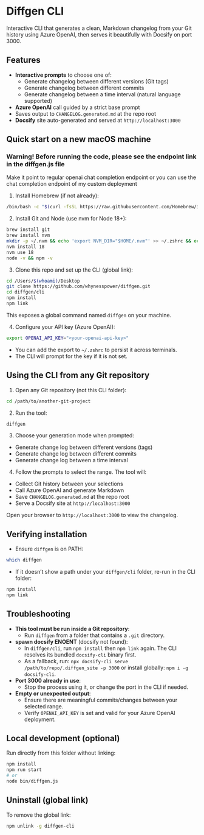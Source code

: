 # Diffgen CLI

Interactive CLI that generates a clean, Markdown changelog from your Git history using Azure OpenAI, then serves it beautifully with Docsify on port 3000.

## Features
- **Interactive prompts** to choose one of:
  - Generate changelog between different versions (Git tags)
  - Generate changelog between different commits
  - Generate changelog between a time interval (natural language supported)
- **Azure OpenAI** call guided by a strict base prompt
- Saves output to `CHANGELOG.generated.md` at the repo root
- **Docsify** site auto-generated and served at `http://localhost:3000`

## Quick start on a new macOS machine
### Warning! Before running the code, please see the endpoint link in the diffgen.js file
Make it point to regular openai chat completion endpoint or you can use the chat completion endpoint of my custom deployment

1) Install Homebrew (if not already):
```bash
/bin/bash -c "$(curl -fsSL https://raw.githubusercontent.com/Homebrew/install/HEAD/install.sh)"
```

2) Install Git and Node (use nvm for Node 18+):
```bash
brew install git
brew install nvm
mkdir -p ~/.nvm && echo 'export NVM_DIR="$HOME/.nvm"' >> ~/.zshrc && echo '[ -s "/opt/homebrew/opt/nvm/nvm.sh" ] && . "/opt/homebrew/opt/nvm/nvm.sh"' >> ~/.zshrc && source ~/.zshrc
nvm install 18
nvm use 18
node -v && npm -v
```

3) Clone this repo and set up the CLI (global link):
```bash
cd /Users/$(whoami)/Desktop
git clone https://github.com/whynesspower/diffgen.git
cd diffgen/cli
npm install
npm link
```
This exposes a global command named `diffgen` on your machine.

4) Configure your API key (Azure OpenAI):
```bash
export OPENAI_API_KEY="<your-openai-api-key>"
```
- You can add the export to `~/.zshrc` to persist it across terminals.
- The CLI will prompt for the key if it is not set.

## Using the CLI from any Git repository

1) Open any Git repository (not this CLI folder):
```bash
cd /path/to/another-git-project
```

2) Run the tool:
```bash
diffgen
```

3) Choose your generation mode when prompted:
- Generate change log between different versions (tags)
- Generate change log between different commits
- Generate change log between a time interval

4) Follow the prompts to select the range. The tool will:
- Collect Git history between your selections
- Call Azure OpenAI and generate Markdown
- Save `CHANGELOG.generated.md` at the repo root
- Serve a Docsify site at `http://localhost:3000`

Open your browser to `http://localhost:3000` to view the changelog.

## Verifying installation
- Ensure `diffgen` is on PATH:
```bash
which diffgen
```
- If it doesn’t show a path under your `diffgen/cli` folder, re-run in the CLI folder:
```bash
npm install
npm link
```

## Troubleshooting
- **This tool must be run inside a Git repository**:
  - Run `diffgen` from a folder that contains a `.git` directory.
- **spawn docsify ENOENT** (docsify not found):
  - In `diffgen/cli`, run `npm install` then `npm link` again. The CLI resolves its bundled `docsify-cli` binary first.
  - As a fallback, run: `npx docsify-cli serve /path/to/repo/.diffgen_site -p 3000` or install globally: `npm i -g docsify-cli`.
- **Port 3000 already in use**:
  - Stop the process using it, or change the port in the CLI if needed.
- **Empty or unexpected output**:
  - Ensure there are meaningful commits/changes between your selected range.
  - Verify `OPENAI_API_KEY` is set and valid for your Azure OpenAI deployment.

## Local development (optional)
Run directly from this folder without linking:
```bash
npm install
npm run start
# or
node bin/diffgen.js
```

## Uninstall (global link)
To remove the global link:
```bash
npm unlink -g diffgen-cli
```

